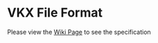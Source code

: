 # VKX File Format  
Please view the [Wiki Page](https://github.com/vakaros/vkx/wiki/Vakaros-VXK-Format-Specification) to see the specification
